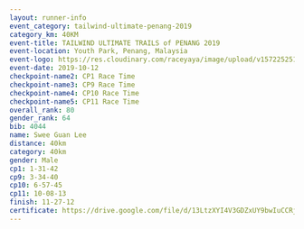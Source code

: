 ```yaml
---
layout: runner-info 
event_category: tailwind-ultimate-penang-2019 
category_km: 40KM 
event-title: TAILWIND ULTIMATE TRAILS of PENANG 2019 
event-location: Youth Park, Penang, Malaysia 
event-logo: https://res.cloudinary.com/raceyaya/image/upload/v1572252513/logo/utop-2019_h9tzys.jpg 
event-date: 2019-10-12 
checkpoint-name2: CP1 Race Time 
checkpoint-name3: CP9 Race Time 
checkpoint-name4: CP10 Race Time 
checkpoint-name5: CP11 Race Time 
overall_rank: 80
gender_rank: 64
bib: 4044
name: Swee Guan Lee
distance: 40km
category: 40km
gender: Male
cp1: 1-31-42
cp9: 3-34-40
cp10: 6-57-45
cp11: 10-08-13
finish: 11-27-12
certificate: https://drive.google.com/file/d/13LtzXYI4V3GDZxUY9bwIuCCRj-W9LmEq/view?usp=sharing
---
```

